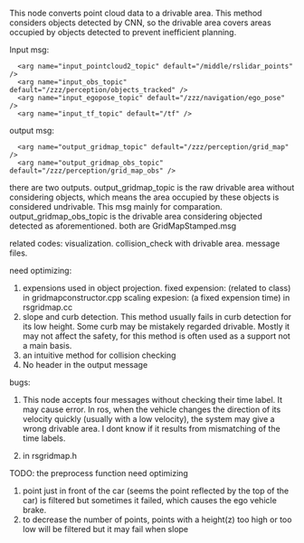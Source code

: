 This node converts point cloud data to a drivable area.
This method considers objects detected by CNN, so the drivable area covers areas occupied by objects detected to prevent inefficient planning.

Input msg:
```
  <arg name="input_pointcloud2_topic" default="/middle/rslidar_points" />
  <arg name="input_obs_topic" default="/zzz/perception/objects_tracked" />
  <arg name="input_egopose_topic" default="/zzz/navigation/ego_pose" />
  <arg name="input_tf_topic" default="/tf" />
```

output msg:
```
  <arg name="output_gridmap_topic" default="/zzz/perception/grid_map" />
  <arg name="output_gridmap_obs_topic" default="/zzz/perception/grid_map_obs" />
```

there are two outputs. 
output_gridmap_topic is the raw drivable area without considering objects, which means the area occupied by these objects is considered undrivable. This msg mainly for comparation. 
output_gridmap_obs_topic is the drivable area considering objected detected as aforementioned.
both are GridMapStamped.msg

related codes:
	visualization.
	collision_check with drivable area.
	message files.

need optimizing:
1. expensions used in object projection. 
  fixed expension: (related to class) in gridmapconstructor.cpp
  scaling expesion: (a fixed expension time) in rsgridmap.cc
2. slope and curb detection.
  This method usually fails in curb detection for its low height. Some curb may be mistakely regarded drivable. Mostly it may not affect the safety, for this method is often used as a support not a main basis.
3. an intuitive method for collision checking
4. No header in the output message

bugs:

1. This node accepts four messages without checking their time label. It may cause error.
In ros, when the vehicle changes the direction of its velocity quickly (usually with a low velocity), the system may give a wrong drivable area. I dont know if it results from mismatching of the time labels.

2. in rsgridmap.h
  
  TODO: the preprocess function need optimizing
  1. point just in front of the car (seems the point reflected by the top of the car) is filtered but sometimes it failed, which causes the ego vehicle brake.
  2. to decrease the number of points, points with a height(z) too high or too low will be filtered but it may fail when slope
